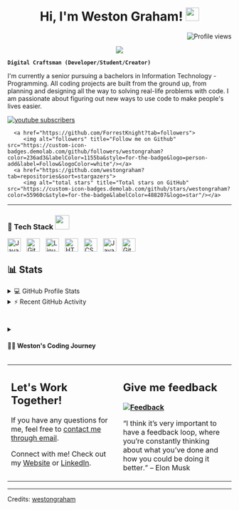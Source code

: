 <h1 align="center">
Hi, I'm Weston Graham!
  <img src="https://media.giphy.com/media/hvRJCLFzcasrR4ia7z/giphy.gif" width="30"></h1>
 <!--<img src="https://komarev.com/ghpvc/?username=westongraham&label=Profile%20Views&color=0e75b6&style=flat" align='right' alt="vishalmaurya" />-->
 <img src="https://gpvc.arturio.dev/westongraham" alt="Profile views" align='right'/> <a href="https://github.com/westongraham/westongraham/"> </a> 
<br/>

<!-- Typing SVG by DenverCoder1 - https://github.com/DenverCoder1/readme-typing-svg -->
<p align="center">
  <a href="https://github.com/DenverCoder1/readme-typing-svg"><img src="https://readme-typing-svg.herokuapp.com?lines=Information+Technology+Student;Software+Developer;;Always%20learning%20new%20things&center=true&width=380&height=45"></a>
</p>

**`Digital Craftsman (Developer/Student/Creator)`**

I'm currently a senior pursuing a bachelors in Information Technology - Programming. All coding projects are built from the ground up, from planning and designing all the way to solving real-life problems with code. I am passionate about figuring out new ways to use code to make people's lives easier. 

   <p align="left">
     <a href="https://komarev.com/ghpvc/?username=westongraham&label=Profile%20Views&color=0e75b6&style=flat">
       <img alt="youtube subscribers" title="Subscribe to my YouTube channel" src="https://custom-icon-badges.demolab.com/youtube/channel/subscribers/UC2WHjPDvbE6O328n17ZGcfg?color=%23E05D44&label=SUBSCRIBE&logo=video&logoColor=white&style=for-the-badge&labelColor=CE4630"/></a>  
     
      <a href="https://github.com/ForrestKnight?tab=followers">
         <img alt="followers" title="Follow me on Github" src="https://custom-icon-badges.demolab.com/github/followers/westongraham?color=236ad3&labelColor=1155ba&style=for-the-badge&logo=person-add&label=Follow&logoColor=white"/></a>
      <a href="https://github.com/westongraham?tab=repositories&sort=stargazers">
         <img alt="total stars" title="Total stars on GitHub" src="https://custom-icon-badges.demolab.com/github/stars/westongraham?color=55960c&style=for-the-badge&labelColor=488207&logo=star"/></a>
   </p>

---



### 🧰 Tech Stack <img src = "https://media2.giphy.com/media/QssGEmpkyEOhBCb7e1/giphy.gif?cid=ecf05e47a0n3gi1bfqntqmob8g9aid1oyj2wr3ds3mg700bl&rid=giphy.gif" width = 32px> 

<img align="left" alt="Java" width="30px" style="padding-right:10px;" src="https://cdn.jsdelivr.net/gh/devicons/devicon/icons/java/java-original.svg"/>
<img align="left" alt="Git" width="30px" style="padding-right:10px;" src="https://cdn.jsdelivr.net/gh/devicons/devicon/icons/git/git-original.svg" />
<img align="left" alt="Linux" width="30px" style="padding-right:10px;" src="https://cdn.jsdelivr.net/gh/devicons/devicon/icons/linux/linux-original.svg"/>
<img align="left" alt="HTML" width="30px" style="padding-right:10px;" src="https://cdn.jsdelivr.net/gh/devicons/devicon/icons/html5/html5-plain.svg" />
<img align="left" alt="CSS" width="30px" style="padding-right:10px;" src="https://cdn.jsdelivr.net/gh/devicons/devicon/icons/css3/css3-plain.svg" />
<img align="left" alt="JavaScript" width="30px" style="padding-right:10px;" src="https://cdn.jsdelivr.net/gh/devicons/devicon/icons/javascript/javascript-plain.svg" />
<img align="left" alt="GitHub" width="30px" style="padding-right:10px;" src="https://cdn.jsdelivr.net/gh/devicons/devicon/icons/github/github-original.svg"/>
<br />

#

## 📊 Stats

<!-- https://github.com/anuraghazra/github-readme-stats -->
<details> 
  <summary>💻 GitHub Profile Stats</summary>
  <br/>
    <a href="https://github.com/anuraghazra/github-readme-stats"><img alt="Weston Graham's Github Stats" src="https://denvercoder1-github-readme-stats.vercel.app/api/?username=WestonGraham&show_icons=true&include_all_commits=true&count_private=true&theme=react&hide_border=true&bg_color=1F222E&title_color=F85D7F&icon_color=F8D866" height="192px"/></a>
  <a href="https://github.com/anuraghazra/github-readme-stats"><img alt="Weston Graham's Top Languages" src="https://github-readme-stats.vercel.app/api/top-langs/?username=WestonGraham&langs_count=8&layout=compact&theme=react&hide_border=true&bg_color=1F222E&title_color=F85D7F&icon_color=F8D866&hide=Jupyter%20Notebook" height="192px"/></a>
  <br/>
  <b>Note:</b> Top languages is only a metric of the languages my public code consists of and doesn't reflect experience or skill level.
</details>


<!-- https://github.com/jamesgeorge007/github-activity-readme -->
<details>
  <summary>⚡ Recent GitHub Activity</summary>
  <br/>

<!--START_SECTION:activity-->
<!--1. 🎉 Merged PR [#9](https://github.com/WestonGraham/github-readme-stats/pull/9) in [WestonGraham/github-readme-stats](https://github.com/WestonGraham/github-readme-stats)
2. 💪 Opened PR [#9](https://github.com/WestonGraham/github-readme-stats/pull/9) in [WestonGraham/github-readme-stats](https://github.com/WestonGraham/github-readme-stats)-->
  🎉Coming Soon
<!--END_SECTION:activity-->
</details>

#

<details>
 <summary><h4>👨‍💻 Weston's Coding Journey</h4></summary>
   I started my coding journey as a naive information technology student with a passion to learn everything I could about this programming world.
 </details>

<table style="border: none">
  <tr>
  <td width="50%" valign="top">

## Let's Work Together!

If you have any questions for me, feel free to <a href="mailto:westongraham11@gmail.com">contact me through email</a>.

Connect with me! Check out my <a href="https://westongraham.github.io">Website</a> or <a href="https://www.linkedin.com/in/westongraham/">LinkedIn</a>.

  </td>
  <td width="50%" valign="top">

## Give me feedback

**<a href="https://westongraham.github.io/contact.html"><img alt="Feedback" src="https://img.shields.io/badge/Ask%20me-anything-1abc9c.svg"></a>**

“I think it’s very important to have a feedback loop, where you’re constantly thinking about what you’ve done and how you could be doing it better.”
– Elon Musk

  </td>
  </tr>
</table>

------
Credits: [westongraham](https://github.com/westongraham)<br>



